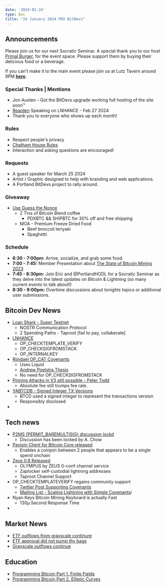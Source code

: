 ```yaml
---
date: '2024-01-24'
type: Doc
title: "24 January 2024 PDX BitDevs"
---
```


## Announcements

Please join us for our next Socratic Seminar. A special thank you to our host <a href="https://dicksprimalburger.com/" data-no-summary>Primal Burger</a>, for the event space. Please support them by buying their delicious food or a beverage.

If you can't make it to the main event please join us at Lutz Tavern around 9PM **<a href="https://www.lutztavern.com/" data-no-summary>here</a>.**

### Special Thanks | Mentions
- Jon Austen - Got the BitDevs upgrade working full hosting of the site soon™
- [Rearden](https://twitter.com/reardencode) Speaking on LNHANCE - Feb 27 2024
- Thank you to everyone who shows up each month!

### Rules
- Respect people's privacy
- [Chatham House Rules](https://www.chathamhouse.org/about-us/chatham-house-rule)
- Interaction and asking questions are encouraged!

### Requests
- A guest speaker for March 25 2024
- Artist / Graphic designed to help with branding and web applications.
- A Portland BitDevs project to rally around.

### Giveaway
- [Use Guess the Nonce](https://nonce.portlandbitdevs.com/)
  - 2 Tins of Bitcoin Blend coffee
    - PDXBTC && SHIPBTC for 30% off and free shipping
  - MOA - Premium Freeze Dried Food
    - Beef broccoli teriyaki
    - Spaghetti

### Schedule
- **6:30 - 7:00pm:** Arrive, socialize, and grab some food.
- **7:00 - 7:45:** Member Presentation about [The State of Bitcoin Mining 2023]()
- **7:45 - 8:30pm:** Join Eric and @PortlandHODL for a Socratic Seminar as they delve into the latest updates on Bitcoin & Lightning (so many current events to talk about!)
- **8:30 - 9:00pm:** Overtime discussions about tonights topics or additional user submissions.

## Bitcoin Dev News
- [Loan Shark - Super Testnet](https://stacker.news/items/371764)
  - NOSTR Communication Protocol
  - 2 Spending Paths - Taproot [fail to pay, collaberate]
- [LNHANCE](https://github.com/bitcoin/bitcoin/pull/29198)
  - OP_CHECKTEMPLATE_VERIFY
  - OP_CHECKSIGFROMSTACK
  - OP_INTERNALKEY
- [Rijndael OP_CAT Covenants](https://twitter.com/rot13maxi/status/1748452535017296069)
  - Uses Liquid
  - [Andrew Poelstra Thesis](https://medium.com/blockstream/cat-and-schnorr-tricks-i-faf1b59bd298)
  - No need for OP_CHECKSIGFROMSTACK
- [Pinning Attacks in V3 still possible - Peter Todd](https://petertodd.org/2023/v3-txs-pinning-vulnerability)
  - Absolute fee still trumps fee rate.
- [YABTCDB - Signed Integer TX Versions](https://delvingbitcoin.org/t/disclosure-btcd-consensus-bugs-due-to-usage-of-signed-transaction-version/455)
  - BTCD used a signed integer to represent the transactions version
  - Responsibly disclosed
-

## Tech news
- [P2MS (PERMIT_BAREMULTISIG) discussion lockd](https://github.com/bitcoin/bitcoin/pull/28217)
  - Discussion has been locked by A. Chow
- [Payjoin Client for Bitcoin Core released](https://github.com/payjoin/rust-payjoin/tree/master/payjoin-cli)
  - Enables a coinjoin between 2 people that appears to be a single spend onchain
- [Zeus 0.8 Released](https://github.com/ZeusLN/zeus/releases/tag/v0.8.0)
  - OLYMPUS by ZEUS 0-conf channel service
  - Zaplocker self-custodial lightning addresses
  - Taproot Channel Support
- OP_CHECKTEMPLATEVERIFY regains community support
  - [Twitter Post Supporting Covenants](https://twitter.com/reardencode/status/1739059702485709212)
  - [Mailing List - Scaling Lightning with Simple Covenants](https://lists.linuxfoundation.org/pipermail/bitcoin-dev/2023-September/021941.html)i
- Nyan Keys Bitcoin Mining Keyboard is actually Fast
  - 130µ Second Response Time
-
## Market News
- [ETF outflows from grayscale continure](https://twitter.com/thomas_fahrer/status/1749935401538904437)
- [ETF approval did not pump thy bags](https://www.bloomberg.com/news/articles/2024-01-22/bitcoin-slips-back-toward-40-000-as-etf-hype-simmers)
- [Grayscale outflows continue](https://twitter.com/mononautical/status/1749821386720174460)

## Education
- [Programming Bitcoin Part 1. Finite Fields](https://twitter.com/PortlandHODL/status/1746731228122976617)
- [Programming Bitcoin Part 2. Elliptic Curves](https://twitter.com/PortlandHODL/status/1746731228122976617)
